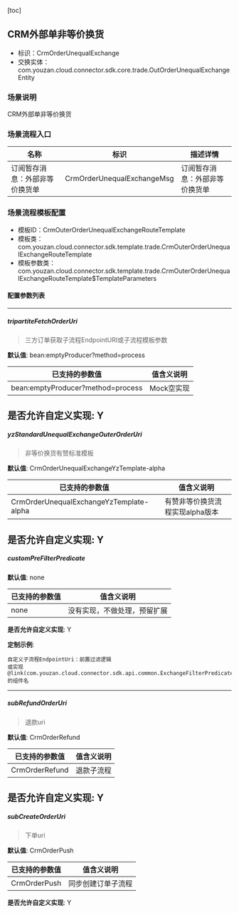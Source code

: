 [toc]

## CRM外部单非等价换货
- 标识：CrmOrderUnequalExchange
- 交换实体：com.youzan.cloud.connector.sdk.core.trade.OutOrderUnequalExchangeEntity
### 场景说明
CRM外部单非等价换货
### 场景流程入口

名称 | 标识 | 描述详情
---|---|---
订阅暂存消息：外部非等价换货单 | CrmOrderUnequalExchangeMsg | 订阅暂存消息：外部非等价换货单

### 场景流程模板配置
- 模板ID：CrmOuterOrderUnequalExchangeRouteTemplate
- 模板类：com.youzan.cloud.connector.sdk.template.trade.CrmOuterOrderUnequalExchangeRouteTemplate
- 模板参数类：com.youzan.cloud.connector.sdk.template.trade.CrmOuterOrderUnequalExchangeRouteTemplate$TemplateParameters

#### 配置参数列表

---
##### tripartiteFetchOrderUri
> 三方订单获取子流程EndpointURI或子流程模板参数

**默认值**: bean:emptyProducer?method=process

已支持的参数值 | 值含义说明
---|---
bean:emptyProducer?method=process | Mock空实现

**是否允许自定义实现**: Y
---
##### yzStandardUnequalExchangeOuterOrderUri
> 非等价换货有赞标准模板

**默认值**: CrmOrderUnequalExchangeYzTemplate-alpha

已支持的参数值 | 值含义说明
---|---
CrmOrderUnequalExchangeYzTemplate-alpha | 有赞非等价换货流程实现alpha版本

**是否允许自定义实现**: Y
---
##### customPreFilterPredicate
> 

**默认值**: none

已支持的参数值 | 值含义说明
---|---
none | 没有实现，不做处理，预留扩展

**是否允许自定义实现**: Y

**定制示例**:
```
自定义子流程EndpointUri：前置过滤逻辑
或实现@link(com.youzan.cloud.connector.sdk.api.common.ExchangeFilterPredicate)的组件名
```
---
##### subRefundOrderUri
> 退款uri

**默认值**: CrmOrderRefund

已支持的参数值 | 值含义说明
---|---
CrmOrderRefund | 退款子流程

**是否允许自定义实现**: Y
---
##### subCreateOrderUri
> 下单uri

**默认值**: CrmOrderPush

已支持的参数值 | 值含义说明
---|---
CrmOrderPush | 同步创建订单子流程

**是否允许自定义实现**: Y

